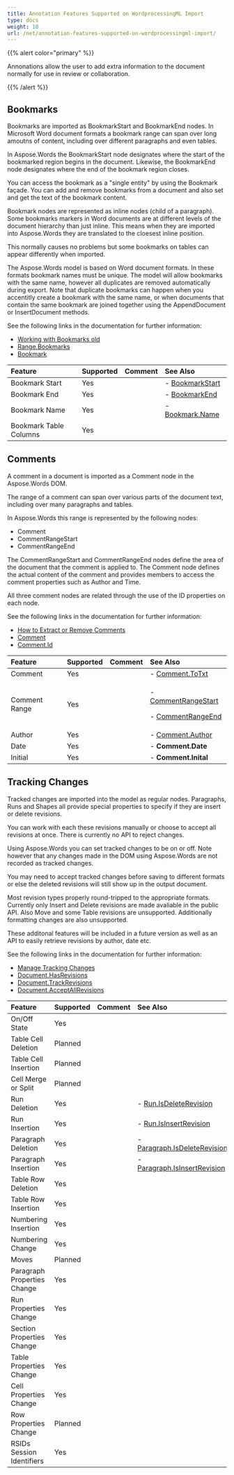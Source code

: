 ```yaml
---
title: Annotation Features Supported on WordprocessingML Import
type: docs
weight: 10
url: /net/annotation-features-supported-on-wordprocessingml-import/
---
```


{{% alert color="primary" %}} 

Annonations allow the user to add extra information to the document normally for use in review or collaboration.

{{% /alert %}} 
## **Bookmarks**
Bookmarks are imported as BookmarkStart and BookmarkEnd nodes. In Microsoft Word document formats a bookmark range can span over long amoutns of content, including over different paragraphs and even tables.

In Aspose.Words the BookmarkStart node designates where the start of the bookmarked region begins in the document. Likewise, the BookmarkEnd node designates where the end of the bookmark region closes.

You can access the bookmark as a "single entity" by using the Bookmark façade. You can add and remove bookmarks from a document and also set and get the text of the bookmark content.

Bookmark nodes are represented as inline nodes (child of a paragraph). Some bookmarks markers in Word documents are at different levels of the document hierarchy than just inline. This means when they are imported into Aspose.Words they are translated to the cloesest inline position.

This normally causes no problems but some bookmarks on tables can appear differently when imported.

The Aspose.Words model is based on Word document formats. In these formats bookmark names must be unique. The model will allow bookmarks with the same name, however all duplicates are removed automatically during export. Note that duplicate bookmarks can happen when you accentitly create a bookmark with the same name, or when documents that contain the same bookmark are joined together using the AppendDocument or InsertDocument methods.

See the following links in the documentation for further information:

- [Working with Bookmarks old](/pages/createpage.action?spaceKey=wordsnet&title=Working+with+Bookmarks+old&linkCreation=true&fromPageId=2596069)
- [Range.Bookmarks](http://www.aspose.com/documentation/.net-components/aspose.words-for-.net/aspose.words.range.bookmarks.html)
- [Bookmark](http://www.aspose.com/documentation/.net-components/aspose.words-for-.net/aspose.words.bookmark.html)

|**Feature**|**Supported**|**Comment**|**See Also**|
| :- | :- | :- | :- |
|Bookmark Start|Yes| |- [BookmarkStart](http://www.aspose.com/documentation/.net-components/aspose.words-for-.net/aspose.words.bookmarkstart.html)|
|Bookmark End|Yes| |- [BookmarkEnd](http://www.aspose.com/documentation/.net-components/aspose.words-for-.net/aspose.words.bookmarkend.html)|
|Bookmark Name|Yes| |- [Bookmark.Name](http://www.aspose.com/documentation/.net-components/aspose.words-for-.net/aspose.words.bookmark.name.html)|
|Bookmark Table Columns|Yes| | |
## **Comments**
A comment in a document is imported as a Comment node in the Aspose.Words DOM.

The range of a comment can span over various parts of the document text, including over many paragraphs and tables.

In Aspose.Words this range is represented by the following nodes:

- Comment
- CommentRangeStart
- CommentRangeEnd

The CommentRangeStart and CommentRangeEnd nodes define the area of the document that the comment is applied to. The Comment node defines the actual content of the comment and provides members to access the comment properties such as Author and Time.

All three comment nodes are related through the use of the ID properties on each node.

See the following links in the documentation for further information:

- [How to Extract or Remove Comments](/pages/createpage.action?spaceKey=wordsnet&title=Working+with+Comments+old&linkCreation=true&fromPageId=2596069)
- [Comment](http://www.aspose.com/documentation/.net-components/aspose.words-for-.net/aspose.words.comment.html)
- [Comment.Id](http://www.aspose.com/documentation/.net-components/aspose.words-for-.net/aspose.words.comment.id.html)

|**Feature**|**Supported**|**Comment**|**See Also**|
| :- | :- | :- | :- |
|Comment|Yes| |- [Comment.ToTxt](http://www.aspose.com/documentation/.net-components/aspose.words-for-.net/aspose.words.node.totxt.html)|
|Comment Range|Yes| |<p>- [CommentRangeStart](http://www.aspose.com/documentation/.net-components/aspose.words-for-.net/aspose.words.commentrangestart.html)</p><p>- [CommentRangeEnd](http://www.aspose.com/documentation/.net-components/aspose.words-for-.net/aspose.words.commentrangeend.html)</p>|
|Author|Yes| |- [Comment.Author](http://www.aspose.com/documentation/.net-components/aspose.words-for-.net/aspose.words.comment.author.html)|
|Date|Yes| |- **Comment.Date**|
|Initial|Yes| |- **Comment.Inital**|
## **Tracking Changes**
Tracked changes are imported into the model as regular nodes. Paragraphs, Runs and Shapes all provide special properties to specify if they are insert or delete revisions.

You can work with each these revisions manually or choose to accept all revisions at once. There is currently no API to reject changes.

Using Aspose.Words you can set tracked changes to be on or off. Note however that any changes made in the DOM using Aspose.Words are not recorded as tracked changes.

You may need to accept tracked changes before saving to different formats or else the deleted revisions will still show up in the output document.

Most revision types properly round-tripped to the appropriate formats. Currently only Insert and Delete revisions are made avaliable in the public API. Also Move and some Table revisions are unsupported. Additionally formatting changes are also unsupported.

These additonal features will be included in a future version as well as an API to easily retrieve revisions by author, date etc.

See the following links in the documentation for further information:

- [Manage Tracking Changes](/words/net/working-with-document/#workingwithdocument-managetrackingchanges)
- [Document.HasRevisions](http://www.aspose.com/documentation/.net-components/aspose.words-for-.net/aspose.words.document.hasrevisions.html)
- [Document.TrackRevisions](http://www.aspose.com/documentation/.net-components/aspose.words-for-.net/aspose.words.document.trackrevisions.html)
- [Document.AcceptAllRevisions](http://www.aspose.com/documentation/.net-components/aspose.words-for-.net/aspose.words.document.acceptallrevisions.html)

|**Feature**|**Supported**|**Comment**|**See Also**|
| :- | :- | :- | :- |
|On/Off State|Yes| | |
|Table Cell Deletion|Planned| | |
|Table Cell Insertion|Planned| | |
|Cell Merge or Split|Planned| | |
|Run Deletion|Yes| |- [Run.IsDeleteRevision](http://www.aspose.com/documentation/.net-components/aspose.words-for-.net/aspose.words.inline.isdeleterevision.html)|
|Run Insertion|Yes| |- [Run.IsInsertRevision](http://www.aspose.com/documentation/.net-components/aspose.words-for-.net/aspose.words.inline.isinsertrevision.html)|
|Paragraph Deletion|Yes| |- [Paragraph.IsDeleteRevision](http://www.aspose.com/documentation/.net-components/aspose.words-for-.net/aspose.words.paragraph.isdeleterevision.html)|
|Paragraph Insertion|Yes| |- [Paragraph.IsInsertRevision](http://www.aspose.com/documentation/.net-components/aspose.words-for-.net/aspose.words.paragraph.isinsertrevision.html)|
|Table Row Deletion|Yes| | |
|Table Row Insertion|Yes| | |
|Numbering Insertion|Yes| | |
|Numbering Change|Yes| | |
|Moves|Planned| | |
|Paragraph Properties Change|Yes| | |
|Run Properties Change|Yes| | |
|Section Properties Change|Yes| | |
|Table Properties Change|Yes| | |
|Cell Properties Change|Yes| | |
|Row Properties Change|Planned| | |
|RSIDs Session Identifiers|Yes| | |

